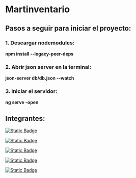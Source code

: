 # Martinventario

## Pasos a seguir para iniciar el proyecto:

### 1. Descargar nodemodules:

**npm install --legacy-peer-deps**

### 2. Abrir json server en la terminal:

**json-server db/db.json --watch**

### 3. Iniciar el servidor:

**ng serve -open**

## Integrantes:

[![Static Badge](https://img.shields.io/badge/agustinamartin-8A2BE2?style=for-the-badge&logo=github)](https://github.com/agustinamartin)

[![Static Badge](https://img.shields.io/badge/agustinrojass-8A2BE2?style=for-the-badge&logo=github)](https://github.com/agustinrojass)

[![Static Badge](https://img.shields.io/badge/FaustoGimenezLobasso-8A2BE2?style=for-the-badge&logo=github)](https://github.com/FaustoGimenezLobasso)

[![Static Badge](https://img.shields.io/badge/lautaro13dejulio-8A2BE2?style=for-the-badge&logo=github)](https://github.com/lautaro13dejulio)

[![Static Badge](https://img.shields.io/badge/ThomasEfernandez-8A2BE2?style=for-the-badge&logo=github)](https://github.com/ThomasEfernandez)
